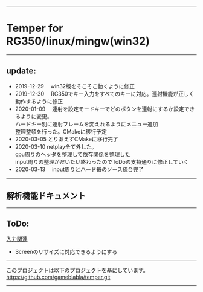 ***
# Temper for RG350/linux/mingw(win32)
***
## update:
- 2019-12-29
　win32版をそこそこ動くように修正
- 2019-12-30
　RG350でキー入力をすべてのキーに対応。連射機能が正しく動作するように修正
- 2020-01-09
　連射を設定モードキーでどのボタンを連射にするか設定できるように変更。  
ハードキー別に連射フレームを変えれるようにメニュー追加  
整理整頓を行った。CMakeに移行予定  
- 2020-03-05
  とりあえずCMakeに移行完了  
- 2020-03-10
  netplay全て外した。  
  cpu周りのヘッダを整理して依存関係を整理した  
  input周りの整理がだいたい終わったのでToDoの支持通りに修正していく
- 2020-03-13
　input周りとハード毎のソース統合完了  

***
## 解析機能ドキュメント
***
## ToDo:
[入力関連](./doc/input.md)

- Screenのリサイズに対応できるようにする

***
このプロジェクトは以下のプロジェクトを基にしています。  
https://github.com/gameblabla/temper.git

***
